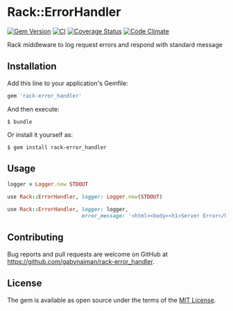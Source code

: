 # Rack::ErrorHandler

[![Gem Version](https://badge.fury.io/rb/rack-error_handler.svg)](https://rubygems.org/gems/rack-error_handler)
[![CI](https://github.com/gabynaiman/rack-error_handler/actions/workflows/ci.yml/badge.svg)](https://github.com/gabynaiman/rack-error_handler/actions/workflows/ci.yml)
[![Coverage Status](https://coveralls.io/repos/gabynaiman/rack-error_handler/badge.svg?branch=master)](https://coveralls.io/r/gabynaiman/rack-error_handler?branch=master)
[![Code Climate](https://codeclimate.com/github/gabynaiman/rack-error_handler.svg)](https://codeclimate.com/github/gabynaiman/rack-error_handler)

Rack middleware to log request errors and respond with standard message

## Installation

Add this line to your application's Gemfile:

```ruby
gem 'rack-error_handler'
```

And then execute:

    $ bundle

Or install it yourself as:

    $ gem install rack-error_handler

## Usage

```ruby
logger = Logger.new STDOUT

use Rack::ErrorHandler, logger: Logger.new(STDOUT)

use Rack::ErrorHandler, logger: logger,
                        error_message: '<html><body><h1>Server Error</h1></body></html>'
```

## Contributing

Bug reports and pull requests are welcome on GitHub at https://github.com/gabynaiman/rack-error_handler.

## License

The gem is available as open source under the terms of the [MIT License](http://opensource.org/licenses/MIT).